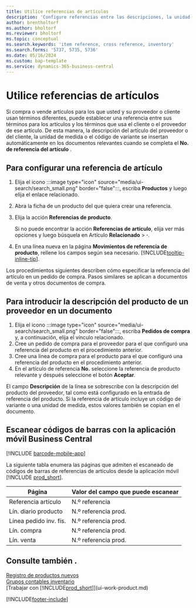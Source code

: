```yaml
---
title: Utilice referencias de artículos
description: 'Configure referencias entre las descripciones, la unidad de medida y las variantes que usted y su proveedor o cliente utilizan para un artículo.'
author: brentholtorf
ms.author: bholtorf
ms.reviewer: bholtorf
ms.topic: conceptual
ms.search.keywords: 'item reference, cross reference, inventory'
ms.search.forms: '5737, 5735, 5736'
ms.date: 05/16/2024
ms.custom: bap-template
ms.service: dynamics-365-business-central
---
```

# Utilice referencias de artículos

Si compra o vende artículos para los que usted y su proveedor o cliente usan términos diferentes, puede establecer una referencia entre sus términos para los artículos y los términos que usa el cliente o el proveedor de ese artículo. De esta manera, la descripción del artículo del proveedor o del cliente, la unidad de medida o el código de variante se insertan automáticamente en los documentos relevantes cuando se completa el **No. de referencia del artículo** .  

## Para configurar una referencia de artículo

1. Elija el icono :::image type="icon" source="media/ui-search/search_small.png" border="false":::, escriba **Productos** y luego elija el enlace relacionado.
2. Abra la ficha de un producto del que quiera crear una referencia.
3. Elija la acción **Referencias de producto**.

     Si no puede encontrar la acción  **Referencias de artículo**, elija ver más opciones y luego búsquela en Artículo  **Relacionado** > **·**.
  
4. En una línea nueva en la página **Movimientos de referencia de producto**, rellene los campos según sea necesario. [!INCLUDE[tooltip-inline-tip](includes/tooltip-inline-tip_md.md)].

Los procedimientos siguientes describen cómo especificar la referencia del artículo en un pedido de compra. Pasos similares se aplican a documentos de venta y otros documentos de compra.  

## Para introducir la descripción del producto de un proveedor en un documento

1. Elija el icono :::image type="icon" source="media/ui-search/search_small.png" border="false":::, escriba **Pedidos de compra** y, a continuación, elija el vínculo relacionado.
2. Cree un pedido de compra para el proveedor para el que configuró una referencia del producto en el procedimiento anterior.
3. Cree una línea de compra para el producto para el que configuró una referencia del producto en el procedimiento anterior.
4. En el artículo de referencia **No.** seleccione la referencia de producto relevante y después seleccione el botón **Aceptar**.

El campo **Descripción** de la línea se sobrescribe con la descripción del producto del proveedor, tal como está configurado en la entrada de referencia del producto. Si la referencia de artículo incluye un código de variante o una unidad de medida, estos valores también se copian en el documento.  

## Escanear códigos de barras con la aplicación móvil Business Central

[!INCLUDE [barcode-mobile-app](includes/barcode-mobile-app.md)]

La siguiente tabla enumera las páginas que admiten el escaneado de códigos de barras de referencias de artículos desde la aplicación móvil [!INCLUDE [prod_short](includes/prod_short.md)].

|Página  |Valor del campo que puede escanear  |
|---------|---------|
|Referencia artículo     | N.º referencia        |
|Lín. diario producto     | N.º referencia prod.        |
|Línea pedido inv. fís.     |N.º referencia prod.         |
|Lín. compra     |   N.º referencia prod.      |
|Lín. venta     | N.º referencia prod.        |

## Consulte también .

[Registro de productos nuevos](inventory-how-register-new-items.md)  
[Grupos contables inventario](inventory-manage-inventory.md)  
[Trabajar con [!INCLUDE[prod_short](includes/prod_short.md)]](ui-work-product.md)


[!INCLUDE[footer-include](includes/footer-banner.md)]
